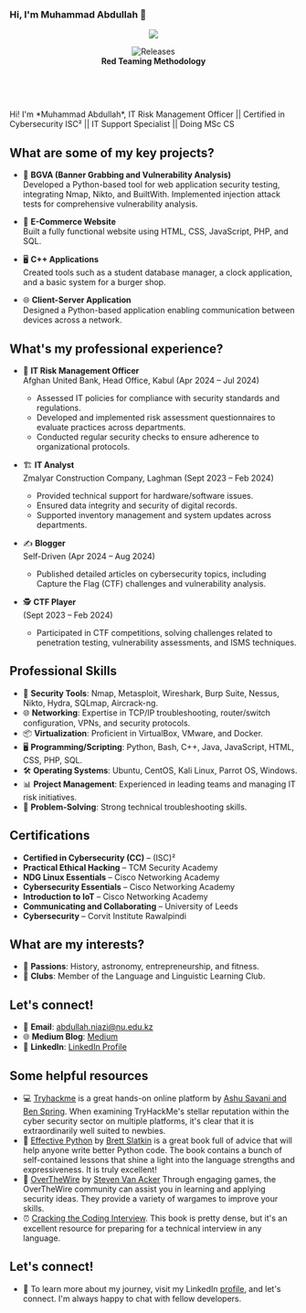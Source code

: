 ### Hi, I'm Muhammad Abdullah 👋
<!--
**muhammad4208/muhammad4208** is a ✨ _special_ ✨ repository because its `README.md` (this file) appears on your GitHub profile. -->
<p align="center">
<img src="https://www.wizlynxgroup.com/content/images/RedTeamAttackLifecycle.jpg" />
  <p align="center">
    <img alt="Releases" src="https://img.shields.io/badge/-Red%20Teamer-red" /> <br>
<b>Red Teaming Methodology</b> </p>
<p align="center">&nbsp;</p>
<p align="center">&nbsp;</p>
Hi! I'm *Muhammad Abdullah*, IT Risk Management Officer || Certified in Cybersecurity ISC² || IT Support Specialist || Doing MSc CS   

## What are some of my key projects?  

- 🔧 **BGVA (Banner Grabbing and Vulnerability Analysis)**  
  Developed a Python-based tool for web application security testing, integrating Nmap, Nikto, and BuiltWith. Implemented injection attack tests for comprehensive vulnerability analysis.  

- 🛒 **E-Commerce Website**  
  Built a fully functional website using HTML, CSS, JavaScript, PHP, and SQL.  

- 🖥️ **C++ Applications**  
  Created tools such as a student database manager, a clock application, and a basic system for a burger shop.  

- 🌐 **Client-Server Application**  
  Designed a Python-based application enabling communication between devices across a network.  

## What's my professional experience?  

- 🏦 **IT Risk Management Officer**  
  Afghan United Bank, Head Office, Kabul (Apr 2024 – Jul 2024)  
  - Assessed IT policies for compliance with security standards and regulations.  
  - Developed and implemented risk assessment questionnaires to evaluate practices across departments.  
  - Conducted regular security checks to ensure adherence to organizational protocols.  

- 🏗️ **IT Analyst**  
  Zmalyar Construction Company, Laghman (Sept 2023 – Feb 2024)  
  - Provided technical support for hardware/software issues.  
  - Ensured data integrity and security of digital records.  
  - Supported inventory management and system updates across departments.  

- ✍️ **Blogger**  
  Self-Driven (Apr 2024 – Aug 2024)  
  - Published detailed articles on cybersecurity topics, including Capture the Flag (CTF) challenges and vulnerability analysis.  

- 🕵️ **CTF Player**  
  (Sept 2023 – Feb 2024)  
  - Participated in CTF competitions, solving challenges related to penetration testing, vulnerability assessments, and ISMS techniques.  

## Professional Skills  

- 🔐 **Security Tools**: Nmap, Metasploit, Wireshark, Burp Suite, Nessus, Nikto, Hydra, SQLmap, Aircrack-ng.  
- 🌐 **Networking**: Expertise in TCP/IP troubleshooting, router/switch configuration, VPNs, and security protocols.  
- 📦 **Virtualization**: Proficient in VirtualBox, VMware, and Docker.  
- 🖥️ **Programming/Scripting**: Python, Bash, C++, Java, JavaScript, HTML, CSS, PHP, SQL.  
- 🛠️ **Operating Systems**: Ubuntu, CentOS, Kali Linux, Parrot OS, Windows.  
- 📊 **Project Management**: Experienced in leading teams and managing IT risk initiatives.  
- 🧠 **Problem-Solving**: Strong technical troubleshooting skills.  

## Certifications  

- **Certified in Cybersecurity (CC)** – (ISC)²  
- **Practical Ethical Hacking** – TCM Security Academy  
- **NDG Linux Essentials** – Cisco Networking Academy  
- **Cybersecurity Essentials** – Cisco Networking Academy  
- **Introduction to IoT** – Cisco Networking Academy  
- **Communicating and Collaborating** – University of Leeds  
- **Cybersecurity** – Corvit Institute Rawalpindi   

## What are my interests?  

- 🌌 **Passions**: History, astronomy, entrepreneurship, and fitness.  
- 📖 **Clubs**: Member of the Language and Linguistic Learning Club.  

## Let's connect!  

- 📧 **Email**: [abdullah.niazi@nu.edu.kz](mailto:abdullah.niazi@nu.edu.kz)  
- 🌐 **Medium Blog**: [Medium](https://medium.com/@muhammad4208)  
- 💼 **LinkedIn**: [LinkedIn Profile](https://www.linkedin.com/in/muhammad-abdullah-niazi-baa6a0224/)  
        
## Some helpful resources

- 💻 [Tryhackme](https://tryhackme.com/) is a great hands-on online platform by [Ashu Savani and Ben Spring](https://uk.linkedin.com/in/springben). When examining TryHackMe's stellar reputation within the cyber security sector on multiple platforms, it's clear that it is extraordinarily well suited to newbies.
- 🐍 [Effective Python](https://www.amazon.com/Effective-Python-Specific-Software-Development/dp/0134853989/ref=sr_1_3?dchild=1&keywords=effective+python&qid=1596076710&s=books&sr=1-3) by [Brett Slatkin](https://www.linkedin.com/in/bslatkin/) is a great book full of advice that will help anyone write better Python code.  The book contains a bunch of self-contained lessons that shine a light into the language strengths and expressiveness.  It is truly excellent!
- 🦈 [OverTheWire](https://overthewire.org/wargames/) by [Steven Van Acker](https://se.linkedin.com/in/stevenvanacker) Through engaging games, the OverTheWire community can assist you in learning and applying security ideas. They provide a variety of wargames to improve your skills.
- :alarm_clock: [Cracking the Coding Interview](https://www.amazon.com/Cracking-Coding-Interview-Programming-Questions/dp/0984782850/ref=sr_1_1?crid=2FD1OUTDC54F4&keywords=cracking+the+coding+interview&qid=1655494723&sprefix=crac%2Caps%2C919&sr=8-1). This book is pretty dense, but it's an excellent resource for preparing for a technical interview in any language.
## Let's connect!

-   :handshake: To learn more about my journey, visit my LinkedIn [profile](https://www.linkedin.com/in/muhammad-abdullah-niazi-baa6a0224/), and let's connect. I'm always happy to chat with fellow developers.

